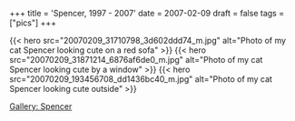+++
title = 'Spencer, 1997 - 2007'
date = 2007-02-09
draft = false
tags = ["pics"]
+++

{{< hero src="20070209_31710798_3d602ddd74_m.jpg" alt="Photo of my cat Spencer looking cute on a red sofa" >}}
{{< hero src="20070209_31871214_6876af6de0_m.jpg" alt="Photo of my cat Spencer looking cute by a window" >}}
{{< hero src="20070209_193456708_dd1436bc40_m.jpg" alt="Photo of my cat Spencer looking cute outside" >}}

[Gallery: Spencer](https://www.flickr.com/photos/oxborrow/albums/72157602374156798)

